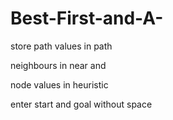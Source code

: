 # Best-First-and-A-
store path values in path

neighbours in near and

node values in heuristic

enter start and goal without space
